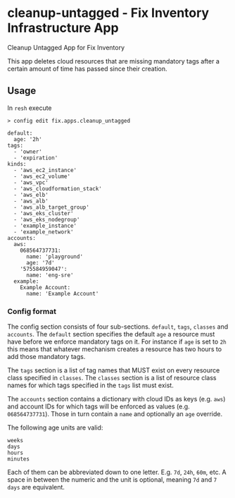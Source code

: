 # cleanup-untagged - Fix Inventory Infrastructure App
Cleanup Untagged App for Fix Inventory

This app deletes cloud resources that are missing mandatory tags after a certain amount of time has passed since their creation.

## Usage

In `resh` execute

```
> config edit fix.apps.cleanup_untagged
```

```
default:
  age: '2h'
tags:
  - 'owner'
  - 'expiration'
kinds:
  - 'aws_ec2_instance'
  - 'aws_ec2_volume'
  - 'aws_vpc'
  - 'aws_cloudformation_stack'
  - 'aws_elb'
  - 'aws_alb'
  - 'aws_alb_target_group'
  - 'aws_eks_cluster'
  - 'aws_eks_nodegroup'
  - 'example_instance'
  - 'example_network'
accounts:
  aws:
    068564737731:
      name: 'playground'
      age: '7d'
    '575584959047':
      name: 'eng-sre'
  example:
    Example Account:
      name: 'Example Account'
```

### Config format

The config section consists of four sub-sections. `default`, `tags`, `classes` and `accounts`. The `default` section specifies the default `age` a resource must have before we enforce mandatory tags on it. For instance if `age` is set to `2h` this means that whatever mechanism creates a resource has two hours to add those mandatory tags.

The `tags` section is a list of tag names that MUST exist on every resource class specified in `classes`. The `classes` section is a list of resource class names for which tags specified in the `tags` list must exist.

The `accounts` section contains a dictionary with cloud IDs as keys (e.g. `aws`) and account IDs for which tags will be enforced as values (e.g. `068564737731`). Those in turn contain a `name` and optionally an `age` override.

The following age units are valid:

```
weeks
days
hours
minutes
```

Each of them can be abbreviated down to one letter. E.g. `7d`, `24h`, `60m`, etc. A space in between the numeric and the unit is optional, meaning `7d` and `7 days` are equivalent.
